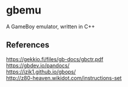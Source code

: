 # gbemu
A GameBoy emulator, written in C++
## References
https://gekkio.fi/files/gb-docs/gbctr.pdf  
https://gbdev.io/pandocs/  
https://izik1.github.io/gbops/  
http://z80-heaven.wikidot.com/instructions-set
